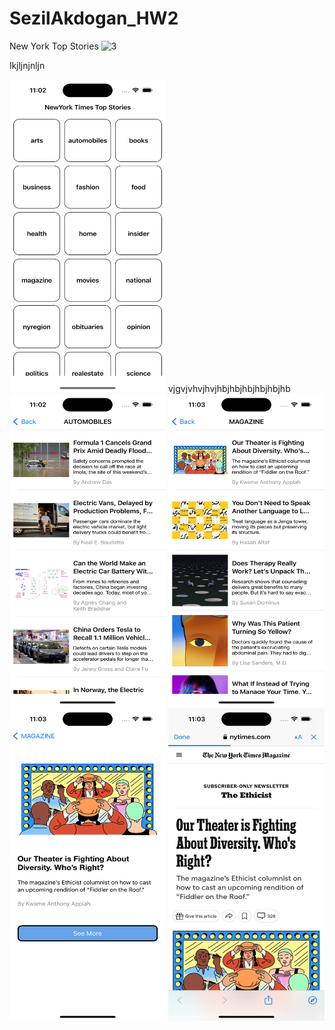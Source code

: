 # SezilAkdogan_HW2
New York Top Stories 
![3](https://github.com/SezilAkdogan/SezilAkdogan_HW2/assets/111681902/fe643cd7-5610-4a0f-bb78-4121c26a6f08)

lkjljnjnljn














<img src="images/1.png" width="250" height="500">
vjgvjvhvjhvjhbjhbjhbjhbjhbjhb










<img src="images/2.png" width="250" height="500">







<img src="images/3.png" width="250" height="500">







<img src="images/4.png" width="250" height="500">







<img src="images/5.png" width="250" height="500">
